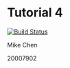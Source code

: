 # Tutorial 4

 [![Build Status](https://app.travis-ci.com/ookkcheng/tut4.svg?branch=master)](https://app.travis-ci.com/ookkcheng/tut4)

Mike Chen     

20007902
